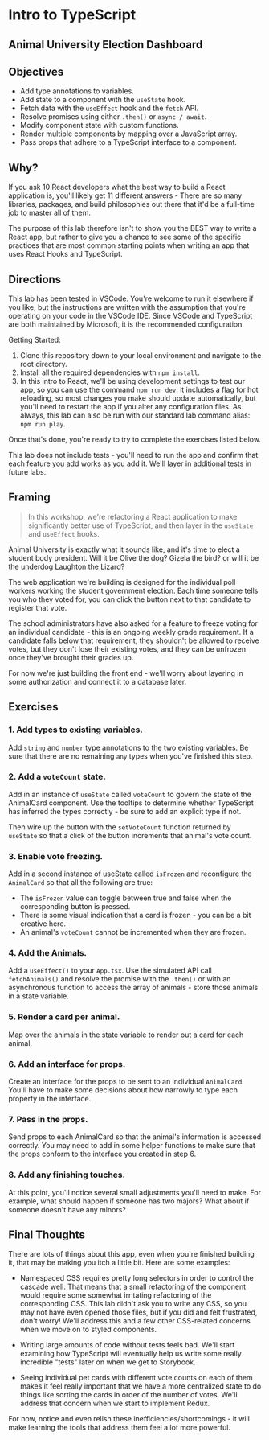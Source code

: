 # Intro to TypeScript

## Animal University Election Dashboard

## Objectives

- Add type annotations to variables.
- Add state to a component with the `useState` hook.
- Fetch data with the `useEffect` hook and the `fetch` API.
- Resolve promises using either `.then()` or `async / await`.
- Modify component state with custom functions.
- Render multiple components by mapping over a JavaScript array.
- Pass props that adhere to a TypeScript interface to a component.

## Why?

If you ask 10 React developers what the best way to build a React application is, you'll likely get 11 different answers - There are so many libraries, packages, and build philosophies out there that it'd be a full-time job to master all of them.

The purpose of this lab therefore isn't to show you the BEST way to write a React app, but rather to give you a chance to see some of the specific practices that are most common starting points when writing an app that uses React Hooks and TypeScript.

## Directions

This lab has been tested in VSCode. You're welcome to run it elsewhere if you like, but the instructions are written with the assumption that you're operating on your code in the VSCode IDE. Since VSCode and TypeScript are both maintained by Microsoft, it is the recommended configuration.

Getting Started:

1. Clone this repository down to your local environment and navigate to the root directory.
2. Install all the required dependencies with `npm install`.
3. In this intro to React, we'll be using development settings to test our app, so you can use the command `npm run dev`. it includes a flag for hot reloading, so most changes you make should update automatically, but you'll need to restart the app if you alter any configuration files. As always, this lab can also be run with our standard lab command alias: `npm run play`.

Once that's done, you're ready to try to complete the exercises listed below.

This lab does not include tests - you'll need to run the app and confirm that each feature you add works as you add it. We'll layer in additional tests in future labs.

## Framing

> In this workshop, we're refactoring a React application to make significantly better use of TypeScript, and then layer in the `useState` and `useEffect` hooks.

Animal University is exactly what it sounds like, and it's time to elect a student body president. Will it be Olive the dog? Gizela the bird? or will it be the underdog Laughton the Lizard?

The web application we're building is designed for the individual poll workers working the student government election. Each time someone tells you who they voted for, you can click the button next to that candidate to register that vote.

The school administrators have also asked for a feature to freeze voting for an individual candidate - this is an ongoing weekly grade requirement. If a candidate falls below that requirement, they shouldn't be allowed to receive votes, but they don't lose their existing votes, and they can be unfrozen once they've brought their grades up.

For now we're just building the front end - we'll worry about layering in some authorization and connect it to a database later.

## Exercises

### 1. Add types to existing variables.

Add `string` and `number` type annotations to the two existing variables. Be sure that there are no remaining `any` types when you've finished this step.

### 2. Add a `voteCount` state.

Add in an instance of `useState` called `voteCount` to govern the state of the AnimalCard component. Use the tooltips to determine whether TypeScript has inferred the types correctly - be sure to add an explicit type if not.

Then wire up the button with the `setVoteCount` function returned by `useState` so that a click of the button increments that animal's vote count.

### 3. Enable vote freezing.

Add in a second instance of useState called `isFrozen` and reconfigure the `AnimalCard` so that all the following are true:

- The `isFrozen` value can toggle between true and false when the corresponding button is pressed.
- There is some visual indication that a card is frozen - you can be a bit creative here.
- An animal's `voteCount` cannot be incremented when they are frozen.

### 4. Add the Animals.

Add a `useEffect()` to your `App.tsx`. Use the simulated API call `fetchAnimals()` and resolve the promise with the `.then()` or with an asynchronous function to access the array of animals - store those animals in a state variable.

### 5. Render a card per animal.

Map over the animals in the state variable to render out a card for each animal.

### 6. Add an interface for props.

Create an interface for the props to be sent to an individual `AnimalCard`. You'll have to make some decisions about how narrowly to type each property in the interface.

### 7. Pass in the props.

Send props to each AnimalCard so that the animal's information is accessed correctly. You may need to add in some helper functions to make sure that the props conform to the interface you created in step 6.

### 8. Add any finishing touches.

At this point, you'll notice several small adjustments you'll need to make. For example, what should happen if someone has two majors? What about if someone doesn't have any minors?

## Final Thoughts

There are lots of things about this app, even when you're finished building it, that may be making you itch a little bit. Here are some examples:

- Namespaced CSS requires pretty long selectors in order to control the cascade well. That means that a small refactoring of the component would require some somewhat irritating refactoring of the corresponding CSS. This lab didn't ask you to write any CSS, so you may not have even opened those files, but if you did and felt frustrated, don't worry! We'll address this and a few other CSS-related concerns when we move on to styled components.

- Writing large amounts of code without tests feels bad. We'll start examining how TypeScript will eventually help us write some really incredible "tests" later on when we get to Storybook.

- Seeing individual pet cards with different vote counts on each of them makes it feel really important that we have a more centralized state to do things like sorting the cards in order of the number of votes. We'll address that concern when we start to implement Redux.

For now, notice and even relish these inefficiencies/shortcomings - it will make learning the tools that address them feel a lot more powerful.
